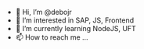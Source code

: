 - 👋 Hi, I’m @debojr
- 👀 I’m interested in SAP, JS, Frontend
- 🌱 I’m currently learning NodeJS, UFT
- 📫 How to reach me ...

<!---
debojr/debojr is a ✨ special ✨ repository because its `README.md` (this file) appears on your GitHub profile.
You can click the Preview link to take a look at your changes.
--->
